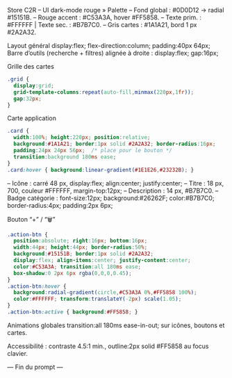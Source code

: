 Store C2R – UI dark-mode rouge »
Palette
– Fond global : #0D0D12 → radial #15151B.
– Rouge accent : #C53A3A, hover #FF5858.
– Texte prim. : #FFFFFF | Texte sec. : #B7B7C0.
– Gris cartes : #1A1A21, bord 1 px #2A2A32.

Layout général
display:flex; flex-direction:column; padding:40px 64px;
Barre d’outils (recherche + filtres) alignée à droite : display:flex; gap:16px;

Grille des cartes
```css
.grid {
  display:grid;
  grid-template-columns:repeat(auto-fill,minmax(220px,1fr));
  gap:32px;
}
```
Carte application
```css
.card {
  width:100%; height:220px; position:relative;
  background:#1A1A21; border:1px solid #2A2A32; border-radius:16px;
  padding:24px 24px 56px;  /* place pour le bouton */
  transition:background 180ms ease;
}
.card:hover { background:linear-gradient(#1E1E26,#23232B); }
```
– Icône : carré 48 px, display:flex; align:center; justify:center;
– Titre : 18 px, 700, couleur #FFFFFF, margin-top:12px;
– Description : 14 px, #B7B7C0.
– Badge catégorie : font-size:12px; background:#26262F; color:#B7B7C0; border-radius:4px; padding:2px 6px;

Bouton “+” / “🗑️”
```css
.action-btn {
  position:absolute; right:16px; bottom:16px;
  width:44px; height:44px; border-radius:50%;
  background:#15151B; border:1px solid #2A2A32;
  display:flex; align-items:center; justify-content:center;
  color:#C53A3A; transition:all 180ms ease;
  box-shadow:0 2px 6px rgba(0,0,0,0.45);
}
.action-btn:hover {
  background:radial-gradient(circle,#C53A3A 0%,#FF5858 100%);
  color:#FFFFFF; transform:translateY(-2px) scale(1.05);
}
.action-btn:active { background:#FF5858; }
```
Animations globales
transition:all 180ms ease-in-out; sur icônes, boutons et cartes.

Accessibilité : contraste 4.5:1 min., outline:2px solid #FF5858 au focus clavier.

— Fin du prompt —
